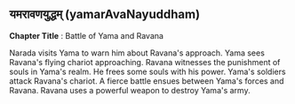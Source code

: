 ## यमरावणयुद्धम् (yamarAvaNayuddham)
**Chapter Title** : Battle of Yama and Ravana

Narada visits Yama to warn him about Ravana's approach. Yama sees Ravana's flying chariot approaching. Ravana witnesses the punishment of souls in Yama's realm. He frees some souls with his power. Yama's soldiers attack Ravana's chariot. A fierce battle ensues between Yama's forces and Ravana. Ravana uses a powerful weapon to destroy Yama's army.